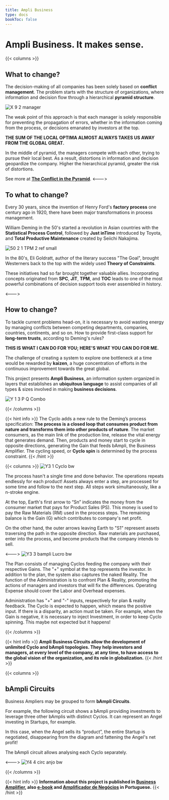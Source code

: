 ```yaml
---
title: Ampli Business
type: docs
bookToc: false
---
```


# Ampli Business. It makes sense.

{{< columns >}}

## What to change?

The decision-making of all companies has been solely based on **conflict management**. The problem starts with the structure of organizations, where  information and decision flow through a hierarchical **pyramid structure**.

![X 9 2 manager](https://user-images.githubusercontent.com/86032/79045595-54938200-7be2-11ea-94c5-375d57f7ec1d.png)

The weak point of this approach is that each manager is  solely responsible for preventing the propagation of errors, whether in the information coming from the process, or decisions emanated by investors at the top.

**THE SUM OF THE LOCAL OPTIMA ALMOST ALWAYS TAKES US AWAY FROM THE GLOBAL GREAT.**

In the middle of pyramid, the managers compete with each other, trying to pursue their local best. As a result, distortions in information and decision geopardize the company. Higher the hierarchical pyramid, greater the risk of distortions.

See more at [**The Conflict in the Pyramid**](/docs/posts/conflict-in-the-pyramid/).
<--->

## To what to change?

Every 30 years, since the invention of Henry Ford's **factory process** one century ago in 1920, there have been major transformations in process management.

William Deming in the 50's started a revolution in Asian countries with the  **Statistical Process Control**, followed by **Just inTime** introduced by Toyota, and **Total Productive Maintenance** created by Seiichi Nakajima.

![50 2 1 TPM 2 ref small](https://user-images.githubusercontent.com/86032/79045707-d1266080-7be2-11ea-9679-7613181368a3.png)

In the 80's, Eli Goldratt, author of the literary success "The Goal", brought Westerners back to the top with the widely used **Theory of Constraints**.

These initiatives had so far brought together valuable allies. Incorporating concepts originated from **SPC**, **JIT**, **TPM**, and **TOC** leads to one of the most powerful combinations of decision support tools ever assembled in history.

<--->

## How to change?

To tackle current problems head-on, it is necessary to avoid wasting energy by managing conflicts between competing departments, companies, countries, continents, and so on. How to provide first-class support for **long-term trusts**, according to Deming's rules?

**THIS IS WHAT I CAN DO FOR YOU; HERE'S WHAT YOU CAN DO FOR ME.**

The challenge of creating a system to explore one bottleneck at a time would be rewarded by **kaizen**, a huge concentration of efforts in the continuous improvement towards the great global.

This project presents **Ampli Business**, an information system organized in layers that establishes an **ubiquitous language** to assist companies of all types & sizes involved in making **business decisions**.

![Y 1 3 P Q Combo](https://user-images.githubusercontent.com/86032/79045923-26af3d00-7be4-11ea-936e-40481471f16f.png)

{{< /columns >}}

{{< hint info >}}
The Cyclo adds a new rule to the Deming’s process specification: **The process is a closed loop that consumes product from nature and transforms them into other products of nature**. The market consumers, as the main link of the production line, release the vital energy that generates demand. Then, products and money start to cycle in opposite directions, generating  the Gain that feeds bAmpli, the Business Amplifier. The cycling speed, or **Cyclo spin** is determined by the process constraint.
{{< /hint >}}

{{< columns >}}
![Y3 1 Cyclo bw](https://user-images.githubusercontent.com/86032/79046804-5dd41d00-7be9-11ea-9239-780095caaffb.png)

The process hasn't a single time and done behavior. The operations repeats endlessly for each product! Assets always enter a step, are processed for some time and follow to the next step. All steps work simultaneously, like a n-stroke engine.

At the top, Earth's first arrow to “Sn” indicates the money from the consumer market that pays for Product Sales (PS). This money is used to pay the Raw Materials (RM) used in the process steps. The remaining balance is the Gain (G) which contributes to company's net profit.

On the other hand, the outer arrows leaving Earth to "S1" represent assets traversing the path in the opposite direction. Raw materials are purchased, enter into the process, and become products that the company intends to sell.

<--->
![Y3 3 bampli Lucro bw](https://user-images.githubusercontent.com/86032/79046226-0aac9b00-7be6-11ea-9664-d33b7c5b99cd.png)

The Plan consists of managing Cyclos feeding the company with their respective Gains. The "+" symbol at the top represents the investor. In addition to the plan, the system also captures the naked Reality. The function of the Administration is to confront Plan & Reality, promoting the actions of managers and investors that will fix the differences. Operating Expense should  cover the Labor and Overhead expenses.

Administration has "+" and "-" inputs, respectively for plan & reality feedback. The Cyclo is expected to happen, which means the positive input. If there is a disparity, an action must be taken. For example, when the Gain is negative, it is necessary to inject Investment, in order to keep Cyclo spinning. This maybe not expected but it happens!

{{< /columns >}}

{{< hint info >}}
**Ampli Business Circuits allow the development of unlimited Cyclo and bAmpli topologies. They help investors and managers, at every level of the company, at any time, to have access to the global vision of the organization, and its role in globalization.**
{{< /hint >}}

{{< columns >}}

## bAmpli Circuits

Business Ampliers may be grouped to form **bAmpli Circuits**.

For example, the following circuit shows a bAmpli providing investments to leverage three other bAmplis with distinct Cyclos. It can represent an Angel investing in Startups, for example.

In this case, when the Angel sells its “product”, the entire Startup is negotiated, disappearing from the diagram and fattening the Angel's net profit!

The bAmpli circuit allows analysing each Cyclo separately.

<--->
![Y4 4 circ anjo bw](https://user-images.githubusercontent.com/86032/79048410-3f731f00-7bf3-11ea-91a7-262ae1aadc67.png)

{{< /columns >}}

{{< hint info >}}
**Information about this project is published in [Business Amplifier](https://www.amazon.com/Business-Amplifier-M-Sc-Motta-Lopes/dp/B083XGK14Q), also [e-book](https://www.amazon.com/Business-Amplifier-Jose-Motta-Lopes-ebook-dp-B086L6V6QY/dp/B086L6V6QY/) and [Amplificador de Negócios](https://www.amazon.com/M-Sc-Jose-Motta-Lopes/dp/8592301009) in Portuguese.**
{{< /hint >}}
